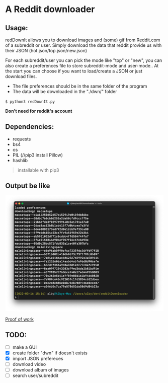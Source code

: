 # A Reddit downloader

## Usage:
redDownIt allows you to download images and (some) gif from Reddit.com of a subreddit or user.
Simply download the data that reddit provide us with their JSON (hot.json/top.json/new.json)

For each subreddit/user you can pick the mode like "top" or "new", you can also create a preferences file to store subreddit-mode and user-mode.. At the start you can choose if you want to load/create a JSON or just download files.

- The file preferences should be in the same folder of the program
- The data will be downloaded in the "./dwn/" folder

`$ python3 redDownIt.py`

**Don't need for reddit's account**

## Dependencies:
- requests
- bs4
- os
- PIL (//pip3 install Pillow)
- hashlib

> installable with pip3

## Output be like
![output](https://github.com/albertomorini/reddown/blob/main/imgExample/output.png)


<a href="https://github.com/albertomorini/reddown/blob/main/imgExample/proofOfWork.png">Proof of work</a>

## TODO:
- [ ] make a GUI
- [X] create folder "dwn" if doesn't exists
- [X] import JSON prefereces
- [ ] download video
- [ ] download album of images
- [ ] search user/subreddit
